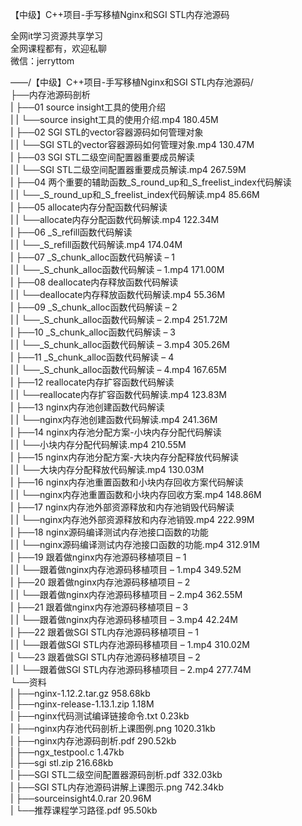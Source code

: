 【中级】C++项目-手写移植Nginx和SGI STL内存池源码

全网it学习资源共享学习<br>全网课程都有，欢迎私聊<br>微信：jerryttom<br>

——/【中级】C++项目-手写移植Nginx和SGI STL内存池源码/<br> ├──内存池源码剖析<br> | ├──01 source insight工具的使用介绍<br> | | └──source insight工具的使用介绍.mp4 180.45M<br> | ├──02 SGI STL的vector容器源码如何管理对象<br> | | └──SGI STL的vector容器源码如何管理对象.mp4 130.47M<br> | ├──03 SGI STL二级空间配置器重要成员解读<br> | | └──SGI STL二级空间配置器重要成员解读.mp4 267.59M<br> | ├──04 两个重要的辅助函数_S_round_up和_S_freelist_index代码解读<br> | | └──_S_round_up和_S_freelist_index代码解读.mp4 85.66M<br> | ├──05 allocate内存分配函数代码解读<br> | | └──allocate内存分配函数代码解读.mp4 122.34M<br> | ├──06 _S_refill函数代码解读<br> | | └──_S_refill函数代码解读.mp4 174.04M<br> | ├──07 _S_chunk_alloc函数代码解读 – 1<br> | | └──_S_chunk_alloc函数代码解读 – 1.mp4 171.00M<br> | ├──08 deallocate内存释放函数代码解读<br> | | └──deallocate内存释放函数代码解读.mp4 55.36M<br> | ├──09 _S_chunk_alloc函数代码解读 – 2<br> | | └──_S_chunk_alloc函数代码解读 – 2.mp4 251.72M<br> | ├──10 _S_chunk_alloc函数代码解读 – 3<br> | | └──_S_chunk_alloc函数代码解读 – 3.mp4 305.26M<br> | ├──11 _S_chunk_alloc函数代码解读 – 4<br> | | └──_S_chunk_alloc函数代码解读 – 4.mp4 167.65M<br> | ├──12 reallocate内存扩容函数代码解读<br> | | └──reallocate内存扩容函数代码解读.mp4 123.83M<br> | ├──13 nginx内存池创建函数代码解读<br> | | └──nginx内存池创建函数代码解读.mp4 241.36M<br> | ├──14 nginx内存池分配方案-小块内存分配代码解读<br> | | └──小块内存分配代码解读.mp4 210.55M<br> | ├──15 nginx内存池分配方案-大块内存分配释放代码解读<br> | | └──大块内存分配释放代码解读.mp4 130.03M<br> | ├──16 nginx内存池重置函数和小块内存回收方案代码解读<br> | | └──nginx内存池重置函数和小块内存回收方案.mp4 148.86M<br> | ├──17 nginx内存池外部资源释放和内存池销毁代码解读<br> | | └──nginx内存池外部资源释放和内存池销毁.mp4 222.99M<br> | ├──18 nginx源码编译测试内存池接口函数的功能<br> | | └──nginx源码编译测试内存池接口函数的功能.mp4 312.91M<br> | ├──19 跟着做nginx内存池源码移植项目 – 1<br> | | └──跟着做nginx内存池源码移植项目 – 1.mp4 349.52M<br> | ├──20 跟着做nginx内存池源码移植项目 – 2<br> | | └──跟着做nginx内存池源码移植项目 – 2.mp4 362.55M<br> | ├──21 跟着做nginx内存池源码移植项目 – 3<br> | | └──跟着做nginx内存池源码移植项目 – 3.mp4 42.24M<br> | ├──22 跟着做SGI STL内存池源码移植项目 – 1<br> | | └──跟着做SGI STL内存池源码移植项目 – 1.mp4 310.02M<br> | └──23 跟着做SGI STL内存池源码移植项目 – 2<br> | | └──跟着做SGI STL内存池源码移植项目 – 2.mp4 277.74M<br> └──资料<br> | ├──nginx-1.12.2.tar.gz 958.68kb<br> | ├──nginx-release-1.13.1.zip 1.18M<br> | ├──nginx代码测试编译链接命令.txt 0.23kb<br> | ├──nginx内存池代码剖析上课图例.png 1020.31kb<br> | ├──nginx内存池源码剖析.pdf 290.52kb<br> | ├──ngx_testpool.c 1.47kb<br> | ├──sgi stl.zip 216.68kb<br> | ├──SGI STL二级空间配置器源码剖析.pdf 332.03kb<br> | ├──SGI STL内存池源码讲解上课图示.png 742.34kb<br> | ├──sourceinsight4.0.rar 20.96M<br> | └──推荐课程学习路径.pdf 95.50kb